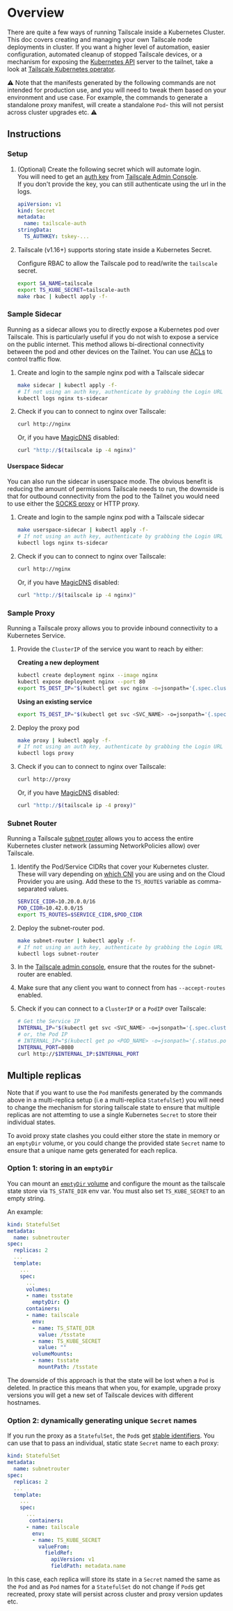 <!--
Copyright (C) Tailscale Inc & AUTHORS

SPDX-License-Identifier: BSD-3-Clause
-->

# Overview

There are quite a few ways of running Tailscale inside a Kubernetes Cluster.
This doc covers creating and managing your own Tailscale node deployments in cluster.
If you want a higher level of automation, easier configuration, automated cleanup of stopped Tailscale devices, or a mechanism for exposing the [Kubernetes API](https://kubernetes.io/docs/concepts/overview/kubernetes-api/) server to the tailnet, take a look at [Tailscale Kubernetes operator](https://tailscale.com/kb/1236/kubernetes-operator).

:warning: Note that the manifests generated by the following commands are not intended for production use, and you will need to tweak them based on your environment and use case. For example, the commands to generate a standalone proxy manifest, will create a standalone `Pod`- this will not persist across cluster upgrades etc. :warning:

## Instructions

### Setup

1. (Optional) Create the following secret which will automate login.<br>
   You will need to get an [auth key](https://tailscale.com/kb/1085/auth-keys/) from [Tailscale Admin Console](https://login.tailscale.com/admin/authkeys).<br>
   If you don't provide the key, you can still authenticate using the url in the logs.

   ```yaml
   apiVersion: v1
   kind: Secret
   metadata:
     name: tailscale-auth
   stringData:
     TS_AUTHKEY: tskey-...
   ```

1. Tailscale (v1.16+) supports storing state inside a Kubernetes Secret.

   Configure RBAC to allow the Tailscale pod to read/write the `tailscale` secret.

   ```bash
   export SA_NAME=tailscale
   export TS_KUBE_SECRET=tailscale-auth
   make rbac | kubectl apply -f-
   ```

### Sample Sidecar

Running as a sidecar allows you to directly expose a Kubernetes pod over Tailscale. This is particularly useful if you do not wish to expose a service on the public internet. This method allows bi-directional connectivity between the pod and other devices on the Tailnet. You can use [ACLs](https://tailscale.com/kb/1018/acls/) to control traffic flow.

1. Create and login to the sample nginx pod with a Tailscale sidecar

   ```bash
   make sidecar | kubectl apply -f-
   # If not using an auth key, authenticate by grabbing the Login URL here:
   kubectl logs nginx ts-sidecar
   ```

1. Check if you can to connect to nginx over Tailscale:

   ```bash
   curl http://nginx
   ```

   Or, if you have [MagicDNS](https://tailscale.com/kb/1081/magicdns/) disabled:

   ```bash
   curl "http://$(tailscale ip -4 nginx)"
   ```

#### Userspace Sidecar

You can also run the sidecar in userspace mode. The obvious benefit is reducing the amount of permissions Tailscale needs to run, the downside is that for outbound connectivity from the pod to the Tailnet you would need to use either the [SOCKS proxy](https://tailscale.com/kb/1112/userspace-networking) or HTTP proxy.

1. Create and login to the sample nginx pod with a Tailscale sidecar

   ```bash
   make userspace-sidecar | kubectl apply -f-
   # If not using an auth key, authenticate by grabbing the Login URL here:
   kubectl logs nginx ts-sidecar
   ```

1. Check if you can to connect to nginx over Tailscale:

   ```bash
   curl http://nginx
   ```

   Or, if you have [MagicDNS](https://tailscale.com/kb/1081/magicdns/) disabled:

   ```bash
   curl "http://$(tailscale ip -4 nginx)"
   ```

### Sample Proxy

Running a Tailscale proxy allows you to provide inbound connectivity to a Kubernetes Service.

1. Provide the `ClusterIP` of the service you want to reach by either:

   **Creating a new deployment**

   ```bash
   kubectl create deployment nginx --image nginx
   kubectl expose deployment nginx --port 80
   export TS_DEST_IP="$(kubectl get svc nginx -o=jsonpath='{.spec.clusterIP}')"
   ```

   **Using an existing service**

   ```bash
   export TS_DEST_IP="$(kubectl get svc <SVC_NAME> -o=jsonpath='{.spec.clusterIP}')"
   ```

1. Deploy the proxy pod

   ```bash
   make proxy | kubectl apply -f-
   # If not using an auth key, authenticate by grabbing the Login URL here:
   kubectl logs proxy
   ```

1. Check if you can to connect to nginx over Tailscale:

   ```bash
   curl http://proxy
   ```

   Or, if you have [MagicDNS](https://tailscale.com/kb/1081/magicdns/) disabled:

   ```bash
   curl "http://$(tailscale ip -4 proxy)"
   ```

### Subnet Router

Running a Tailscale [subnet router](https://tailscale.com/kb/1019/subnets/) allows you to access
the entire Kubernetes cluster network (assuming NetworkPolicies allow) over Tailscale.

1. Identify the Pod/Service CIDRs that cover your Kubernetes cluster. These will vary depending on [which CNI](https://kubernetes.io/docs/concepts/cluster-administration/networking/) you are using and on the Cloud Provider you are using. Add these to the `TS_ROUTES` variable as comma-separated values.

   ```bash
   SERVICE_CIDR=10.20.0.0/16
   POD_CIDR=10.42.0.0/15
   export TS_ROUTES=$SERVICE_CIDR,$POD_CIDR
   ```

1. Deploy the subnet-router pod.

   ```bash
   make subnet-router | kubectl apply -f-
   # If not using an auth key, authenticate by grabbing the Login URL here:
   kubectl logs subnet-router
   ```

1. In the [Tailscale admin console](https://login.tailscale.com/admin/machines), ensure that the
   routes for the subnet-router are enabled.

1. Make sure that any client you want to connect from has `--accept-routes` enabled.

1. Check if you can connect to a `ClusterIP` or a `PodIP` over Tailscale:

   ```bash
   # Get the Service IP
   INTERNAL_IP="$(kubectl get svc <SVC_NAME> -o=jsonpath='{.spec.clusterIP}')"
   # or, the Pod IP
   # INTERNAL_IP="$(kubectl get po <POD_NAME> -o=jsonpath='{.status.podIP}')"
   INTERNAL_PORT=8080
   curl http://$INTERNAL_IP:$INTERNAL_PORT
   ```

## Multiple replicas

Note that if you want to use the `Pod` manifests generated by the commands above in a multi-replica setup (i.e a multi-replica `StatefulSet`) you will need to change the mechanism for storing tailscale state to ensure that multiple replicas are not attemting to use a single Kubernetes `Secret` to store their individual states.

To avoid proxy state clashes you could either store the state in memory or an `emptyDir` volume, or you could change the provided state `Secret` name to ensure that a unique name gets generated for each replica.

### Option 1: storing in an `emptyDir`

You can mount an [`emptyDir` volume](https://kubernetes.io/docs/concepts/storage/volumes/#emptydir) and configure the mount as the tailscale state store via `TS_STATE_DIR` env var. 
You must also set `TS_KUBE_SECRET` to an empty string.

An example:

```yaml
kind: StatefulSet
metadata:
  name: subnetrouter
spec:
  replicas: 2
  ...
  template:
    ...
    spec:
      ...
      volumes:
      - name: tsstate
        emptyDir: {}
      containers:
      - name: tailscale
        env:
        - name: TS_STATE_DIR
          value: /tsstate
        - name: TS_KUBE_SECRET
          value: ""
        volumeMounts:
        - name: tsstate
          mountPath: /tsstate
```

The downside of this approach is that the state will be lost when a `Pod` is
deleted. In practice this means that when you, for example, upgrade proxy
versions you will get a new set of Tailscale devices with different hostnames.

### Option 2: dynamically generating unique `Secret` names

If you run the proxy as a `StatefulSet`, the `Pod`s get [stable identifiers](https://kubernetes.io/docs/concepts/workloads/controllers/statefulset/#stable-network-id).
You can use that to pass an individual, static state `Secret` name to each proxy:

```yaml
kind: StatefulSet
metadata:
  name: subnetrouter
spec:
  replicas: 2
  ...
  template:
    ...
    spec:
      ...
       containers:
      - name: tailscale
        env:
        - name: TS_KUBE_SECRET
          valueFrom:
            fieldRef:
              apiVersion: v1
              fieldPath: metadata.name
```

In this case, each replica will store its state in a `Secret` named the same as the `Pod` and as `Pod` names for a `StatefulSet` do not change if `Pod`s get recreated, proxy state will persist across cluster and proxy version updates etc.
